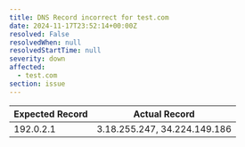 ```yaml
---
title: DNS Record incorrect for test.com
date: 2024-11-17T23:52:14+00:00Z
resolved: False
resolvedWhen: null
resolvedStartTime: null
severity: down
affected:
  - test.com
section: issue
---
```


| Expected Record  | Actual Record  |
|------------------|----------------|
| 192.0.2.1 | 3.18.255.247, 34.224.149.186 |
